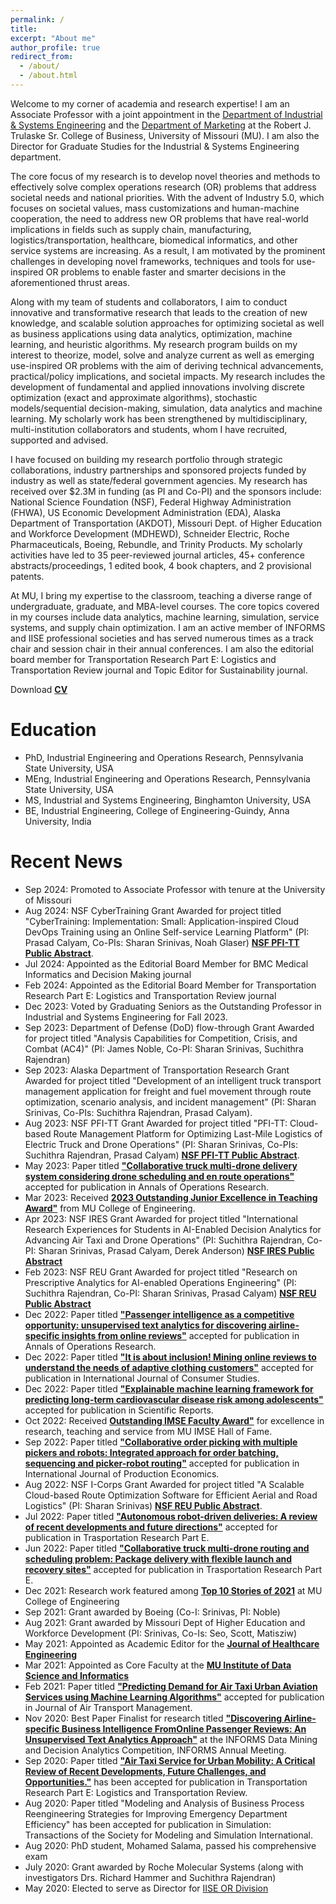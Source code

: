```yaml
---
permalink: /
title: 
excerpt: "About me"
author_profile: true
redirect_from: 
  - /about/
  - /about.html
---
```


Welcome to my corner of academia and research expertise! I am an Associate Professor with a joint appointment in the [Department of Industrial &  Systems Engineering](https://engineering.missouri.edu/departments/ise/) and the [Department of Marketing](https://business.missouri.edu/departments-faculty/marketing-department) at the Robert J. Trulaske Sr. College of Business, University of Missouri (MU). I am also the Director for Graduate Studies for the Industrial & Systems Engineering department. 

The core focus of my research is to develop novel theories and methods to effectively solve complex operations research (OR) problems that address societal needs and national priorities. With the advent of Industry 5.0, which focuses on societal values, mass customizations and human-machine cooperation, the need to address new OR problems that have real-world implications in fields such as supply chain, manufacturing, logistics/transportation, healthcare, biomedical informatics, and other service systems are increasing. As a result, I am motivated by the prominent challenges in developing novel frameworks, techniques and tools for use-inspired OR problems to enable faster and smarter decisions in the aforementioned thrust areas. 

Along with my team of students and collaborators, I aim to conduct innovative and transformative research that leads to the creation of new knowledge, and scalable solution approaches for optimizing societal as well as business applications using data analytics, optimization, machine learning, and heuristic algorithms. My research program builds on my interest to theorize, model, solve and analyze current as well as emerging use-inspired OR problems with the aim of deriving technical advancements, practical/policy implications, and societal impacts. My research includes the development of fundamental and applied innovations involving discrete optimization (exact and approximate algorithms), stochastic models/sequential decision-making, simulation, data analytics and machine learning. My scholarly work has been strengthened by multidisciplinary, multi-institution collaborators and students, whom I have recruited, supported and advised. 

I have focused on building my research portfolio through strategic collaborations, industry partnerships and sponsored projects funded by industry as well as state/federal government agencies.  My research has received over $2.3M in funding (as PI and Co-PI) and the sponsors include: National Science Foundation (NSF), Federal Highway Administration (FHWA), US Economic Development Administration (EDA), Alaska Department of Transportation (AKDOT), Missouri Dept. of Higher Education and Workforce Development (MDHEWD), Schneider Electric, Roche Pharmaceuticals, Boeing, Rebundle, and Trinity Products. My scholarly activities have led to 35 peer-reviewed journal articles, 45+ conference abstracts/proceedings, 1 edited book, 4 book chapters, and 2 provisional patents.

At MU, I bring my expertise to the classroom, teaching a diverse range of undergraduate, graduate, and MBA-level courses. The core topics covered in my courses include data analytics, machine learning, simulation, service systems, and supply chain optimization. I am an active member of INFORMS and IISE professional societies and has served numerous times as a track chair and session chair in their annual conferences.  I am also the editorial board member for Transportation Research Part E: Logistics and Transportation Review journal and Topic Editor for Sustainability journal. 


Download [**CV**](https://mailmissouri-my.sharepoint.com/:b:/g/personal/srinivassh_umsystem_edu/ER44UweXpC9ErqixB5LOve0BrUG_0TM8ro4LRUWKky34UA?e=0lX0fs) 

Education
======
* PhD, Industrial Engineering and Operations Research, Pennsylvania State University, USA
* MEng, Industrial Engineering and Operations Research, Pennsylvania State University, USA
* MS, Industrial and Systems Engineering, Binghamton University, USA
* BE, Industrial Engineering, College of Engineering-Guindy, Anna University, India


Recent News
======
* Sep 2024: Promoted to Associate Professor with tenure at the University of Missouri 
* Aug 2024: NSF CyberTraining Grant Awarded for project titled "CyberTraining: Implementation: Small: Application-inspired Cloud DevOps Training using an Online Self-service Learning Platform" (PI: Prasad Calyam, Co-PIs: Sharan Srinivas, Noah Glaser) [**NSF PFI-TT Public Abstract**](https://www.nsf.gov/awardsearch/showAward?AWD_ID=2417826).
* Jul 2024: Appointed as the Editorial Board Member for BMC Medical Informatics and Decision Making journal
* Feb 2024: Appointed as the Editorial Board Member for Transportation Research Part E: Logistics and Transportation Review journal
* Dec 2023: Voted by Graduating Seniors as the Outstanding Professor in Industrial and Systems Engineering for Fall 2023.
* Sep 2023: Department of Defense (DoD) flow-through Grant Awarded for project titled "Analysis Capabilities for Competition, Crisis, and Combat (AC4)" (PI: James Noble, Co-PI: Sharan Srinivas, Suchithra Rajendran)
* Sep 2023: Alaska Department of Transportation Research Grant Awarded for project titled "Development of an intelligent truck transport management application for freight and fuel movement through route optimization, scenario analysis, and incident management" (PI: Sharan Srinivas, Co-PIs: Suchithra Rajendran, Prasad Calyam).
* Aug 2023:  NSF PFI-TT Grant Awarded for project titled "PFI-TT: Cloud-based Route Management Platform for Optimizing Last-Mile Logistics of Electric Truck and Drone Operations" (PI: Sharan Srinivas, Co-PIs: Suchithra Rajendran, Prasad Calyam) [**NSF PFI-TT Public Abstract**](https://www.nsf.gov/awardsearch/showAward?AWD_ID=2313887).
* May 2023: Paper titled [**"Collaborative truck multi-drone delivery system considering drone scheduling and en route operations"**](https://link.springer.com/article/10.1007/s10479-023-05418-y) accepted for publication in Annals of Operations Research.
* Mar 2023: Received  [**2023 Outstanding Junior Excellence in Teaching Award"**](https://engineering.missouri.edu/2023/faculty-staff-students-recognized-for-outstanding-contributions-performance/) from MU College of Engineering.
* Apr 2023: NSF IRES Grant Awarded for project titled "International Research Experiences for Students in AI-Enabled Decision Analytics for Advancing Air Taxi and Drone Operations" (PI: Suchithra Rajendran, Co-PI: Sharan Srinivas, Prasad Calyam, Derek Anderson) [**NSF IRES Public Abstract**](https://www.nsf.gov/awardsearch/showAward?AWD_ID=2245469&HistoricalAwards=false)
* Feb 2023:  NSF REU Grant Awarded for project titled "Research on Prescriptive Analytics for AI-enabled Operations Engineering" (PI: Suchithra Rajendran, Co-PI: Sharan Srinivas, Prasad Calyam) [**NSF REU Public Abstract**](https://www.nsf.gov/awardsearch/showAward?AWD_ID=2243589&HistoricalAwards=false)
* Dec 2022: Paper titled [**"Passenger intelligence as a competitive opportunity: unsupervised text analytics for discovering airline-specific insights from online reviews"**](https://link.springer.com/article/10.1007/s10479-022-05162-9) accepted for publication in Annals of Operations Research.
* Dec 2022: Paper titled [**"It is about inclusion! Mining online reviews to understand the needs of adaptive clothing customers"**](https://onlinelibrary.wiley.com/doi/abs/10.1111/ijcs.12895) accepted for publication in International Journal of Consumer Studies.
* Dec 2022: Paper titled [**"Explainable machine learning framework for predicting long-term cardiovascular disease risk among adolescents"**](https://www.nature.com/articles/s41598-022-25933-5) accepted for publication in Scientific Reports.
* Oct 2022: Received  [**Outstanding IMSE Faculty Award"**](https://engineering.missouri.edu/2022/eleven-inducted-into-industrial-and-manufacturing-systems-hall-of-fame/) for excellence in research, teaching and service from MU IMSE Hall of Fame.
* Sep 2022: Paper titled [**"Collaborative order picking with multiple pickers and robots: Integrated approach for order batching, sequencing and picker-robot routing"**](https://www.sciencedirect.com/science/article/abs/pii/S092552732200216X) accepted for publication in International Journal of Production Economics.
* Aug 2022:  NSF I-Corps Grant Awarded for project titled "A Scalable Cloud-based Route Optimization Software for Efficient Aerial and Road Logistics" (PI: Sharan Srinivas) [**NSF REU Public Abstract**](https://www.nsf.gov/awardsearch/showAward?AWD_ID=2240977&HistoricalAwards=false).
* Jul 2022: Paper titled [**"Autonomous robot-driven deliveries: A review of recent developments and future directions"**](https://www.sciencedirect.com/science/article/abs/pii/S1366554522002150) accepted for publication in Trasportation Research Part E.
* Jun 2022: Paper titled [**"Collaborative truck multi-drone routing and scheduling problem: Package delivery with flexible launch and recovery sites"**](https://www.sciencedirect.com/science/article/abs/pii/S1366554522001776) accepted for publication in Trasportation Research Part E.
* Dec 2021: Research work featured among [**Top 10 Stories of 2021**](https://engineering.missouri.edu/2021/robots-plastics-and-cows-top-10-research-stories-of-2021/) at MU College of Engineering
* Sep 2021: Grant awarded by Boeing (Co-I: Srinivas, PI: Noble)
* Aug 2021: Grant awarded by Missouri Dept of Higher Education and Workforce Development (PI: Srinivas, Co-Is: Seo, Scott, Matisziw)
* May 2021: Appointed as Academic Editor for the [**Journal of Healthcare Engineering**](https://www.hindawi.com/journals/jhe/?utm_source=google&utm_medium=cpc&utm_campaign=HDW_MRKT_GBL_SUB_ADWO_PAI_DYNA_JOUR_X&gclid=Cj0KCQjwwLKFBhDPARIsAPzPi-LpaXRKWJgSBntlnfb9hsrUuMm9GKX5UaAOvTLeny-ETtKWhskzCHsaAjHNEALw_wcB)
* Mar 2021: Appointed as Core Faculty at the [**MU Institute of Data Science and Informatics**](https://muidsi.missouri.edu/person/sharan-srinivas/)
* Feb 2021: Paper titled [**"Predicting Demand for Air Taxi Urban Aviation Services using Machine Learning Algorithms"**](https://doi.org/10.1016/j.jairtraman.2021.102043) accepted for publication in Journal of Air Transport Management.
* Nov 2020: Best Paper Finalist for research titled [**"Discovering  Airline-specific  Business  Intelligence  FromOnline  Passenger Reviews:  An  Unsupervised  Text  Analytics  Approach"**](https://www.informs.org/Recognizing-Excellence/Award-Recipients/Sharan-Srinivas) at the INFORMS Data Mining and Decision Analytics Competition, INFORMS Annual Meeting.
* Sep 2020: Paper titled [**"Air Taxi Service for Urban Mobility: A Critical Review of Recent Developments, Future Challenges, and Opportunities."**](https://doi.org/10.1016/j.tre.2020.102090) has been accepted for publication in Transportation Research Part E: Logistics and Transportation Review.
* Aug 2020: Paper titled "Modeling and Analysis of Business Process Reengineering Strategies for Improving Emergency Department Efficiency" has been accepted for publication in Simulation: Transactions of the Society for Modeling and Simulation International.
* Aug 2020: PhD student, Mohamed Salama, passed his comprehensive exam
* July 2020: Grant awarded by Roche Molecular Systems (along with investigators Drs. Richard Hammer and Suchithra Rajendran)
* May 2020: Elected to serve as Director for [IISE OR Division](https://www.iise.org/Details.aspx?id=1132#or)
